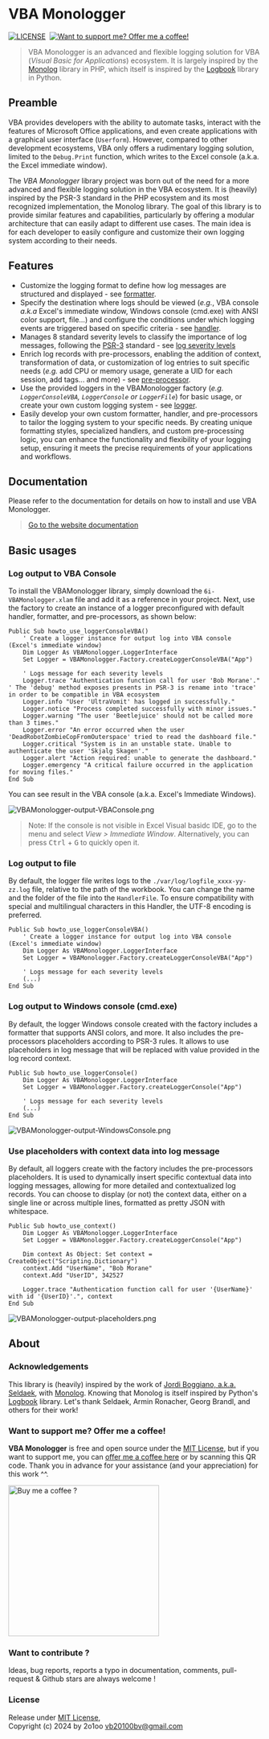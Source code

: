 # VBA Monologger

[![LICENSE](https://img.shields.io/badge/license-MIT-informational.svg)](https://github.com/v20100v/6i-Jekyll/blob/develop/LICENSE.md)
&nbsp;[![Want to support me? Offer me a coffee!](https://img.shields.io/badge/Want%20to%20support%20me%3F%20Offer%20me%20a%20coffee%21-donate-informational.svg)](https://www.buymeacoffee.com/vincent.blain)

> VBA Monologger is an advanced and flexible logging solution for VBA (*Visual Basic for Applications*) ecosystem. It is largely inspired by the [Monolog](https://github.com/Seldaek/monolog) library in PHP, which itself is inspired by the [Logbook](https://logbook.readthedocs.io/en/stable/) library in Python.


## Preamble

VBA provides developers with the ability to automate tasks, interact with the features of 
Microsoft Office applications, and even create applications with a graphical user interface (`Userform`). However, compared to other development ecosystems, VBA only offers a rudimentary logging solution, limited to the `Debug.Print` function, which writes to the Excel console (a.k.a. the Excel immediate window).

The *VBA Monologger* library project was born out of the need for a more advanced and flexible logging solution in the VBA ecosystem. It is (heavily) inspired by the PSR-3 standard in the PHP ecosystem and its most recognized implementation, the Monolog library. The goal of this library is to provide similar features and capabilities, particularly by offering a modular architecture that can easily adapt to different use cases. The main idea is for each developer to easily configure and customize their own logging system according to their needs.


## Features

- Customize the logging format to define how log messages are structured and displayed - see [formatter](https://6i-software.github.io/vba-monologger/under-the-hood/formatter.html).
- Specify the destination where logs should be viewed (*e.g.*, VBA console *a.k.a* Excel's immediate window, Windows console (cmd.exe) with ANSI color support, file...) and configure the conditions under which logging events are triggered based on specific criteria - see [handler](https://6i-software.github.io/vba-monologger/under-the-hood/handler.html).
- Manages 8 standard severity levels to classify the importance of log messages, following the [PSR-3](https://www.php-fig.org/psr/psr-3/) standard - see [log severity levels](https://6i-software.github.io/vba-monologger/under-the-hood/log-severity-levels.html)
- Enrich log records with pre-processors, enabling the addition of context, transformation of data, or customization of log entries to suit specific needs (*e.g.* add CPU or memory usage, generate a UID for each session, add tags... and more) - see [pre-processor](https://6i-software.github.io/vba-monologger/under-the-hood/pre-processor.html).
- Use the provided loggers in the VBAMonologger factory (*e.g. `LoggerConsoleVBA`, `LoggerConsole` or `LoggerFile`*) for basic usage, or create your own custom logging system - see [logger](https://6i-software.github.io/vba-monologger/under-the-hood/logger.html).
- Easily develop your own custom formatter, handler, and pre-processors to tailor the logging system to your specific needs. By creating unique formatting styles, specialized handlers, and custom pre-processing logic, you can enhance the functionality and flexibility of your logging setup, ensuring it meets the precise requirements of your applications and workflows.


## Documentation

Please refer to the documentation for details on how to install and use VBA Monologger.
> [Go to the website documentation](https://6i-software.github.io/vba-monologger/)


## Basic usages

### Log output to VBA Console

To install the VBAMonologger library, simply download the `6i-VBAMonologger.xlam` file and add it as a reference in your project. Next, use the factory to create an instance of a logger preconfigured with default handler, formatter, and pre-processors, as shown below:

```vbscript
Public Sub howto_use_loggerConsoleVBA()
    ' Create a logger instance for output log into VBA console (Excel's immediate window)
    Dim Logger As VBAMonologger.LoggerInterface
    Set Logger = VBAMonologger.Factory.createLoggerConsoleVBA("App")
    
    ' Logs message for each severity levels
    Logger.trace "Authentication function call for user 'Bob Morane'." ' The 'debug' method exposes presents in PSR-3 is rename into 'trace' in order to be compatible in VBA ecosystem
    Logger.info "User 'UltraVomit' has logged in successfully."
    Logger.notice "Process completed successfully with minor issues."
    Logger.warning "The user 'Beetlejuice' should not be called more than 3 times."
    Logger.error "An error occurred when the user 'DeadRobotZombieCopFromOuterspace' tried to read the dashboard file."
    Logger.critical "System is in an unstable state. Unable to authenticate the user 'Skjalg Skagen'."
    Logger.alert "Action required: unable to generate the dashboard."
    Logger.emergency "A critical failure occurred in the application for moving files."
End Sub
```

You can see result in the VBA console (a.k.a. Excel's Immediate Windows).

![VBAMonologger-output-VBAConsole.png](docs/src/assets/VBAMonologger-output-VBAConsole.png)

> Note: If the console is not visible in Excel Visual basidc IDE, go to the menu and select *View > Immediate Window*. Alternatively, you can press <kbd>Ctrl</kbd> + <kbd>G</kbd> to quickly open it.


### Log output to file

By default, the logger file writes logs to the `./var/log/logfile_xxxx-yy-zz.log` file, relative to the path of the workbook. You can change the name and the folder of the file into the `HandlerFile`. To ensure compatibility with special and multilingual characters in this Handler, the UTF-8 encoding is preferred.

```vbscript
Public Sub howto_use_loggerConsoleVBA()
    ' Create a logger instance for output log into VBA console (Excel's immediate window)
    Dim Logger As VBAMonologger.LoggerInterface
    Set Logger = VBAMonologger.Factory.createLoggerConsoleVBA("App")
    
    ' Logs message for each severity levels
    (...)
End Sub
```


### Log output to Windows console (cmd.exe)

By default, the logger Windows console created with the factory includes a formatter that supports ANSI colors, and more. It also includes the pre-processors placeholders according to PSR-3 rules. It allows to use placeholders in log message that will be replaced with value provided in the log record context.

```vbscript
Public Sub howto_use_loggerConsole()
    Dim Logger As VBAMonologger.LoggerInterface
    Set Logger = VBAMonologger.Factory.createLoggerConsole("App")
    
    ' Logs message for each severity levels
    (...)
End Sub    
```

![VBAMonologger-output-WindowsConsole.png](docs/src/assets/VBAMonologger-output-WindowsConsole.png)


### Use placeholders with context data into log message

By default, all loggers create with the factory includes the pre-processors placeholders. It is used to dynamically insert specific contextual data into logging messages, allowing for more detailed and contextualized log records. You can choose to display (or not) the context data, either on a single line or across multiple lines, formatted as pretty JSON with whitespace.

```vbscript 
Public Sub howto_use_context()
    Dim Logger As VBAMonologger.LoggerInterface
    Set Logger = VBAMonologger.Factory.createLoggerConsole("App")
    
    Dim context As Object: Set context = CreateObject("Scripting.Dictionary")
    context.Add "UserName", "Bob Morane"
    context.Add "UserID", 342527
    
    Logger.trace "Authentication function call for user '{UserName}' with id '{UserID}'.", context
End Sub
```

![VBAMonologger-output-placeholders.png](docs/src/assets/VBAMonologger-output-placeholders.png)




## About

### Acknowledgements

This library is (heavily) inspired by the work of [Jordi Boggiano, a.k.a. Seldaek](https://github.com/Seldaek), with [Monolog](https://github.com/Seldaek/monolog). Knowing that Monolog is itself inspired by Python's [Logbook](https://logbook.readthedocs.io/en/stable/) library. Let's thank Seldaek, Armin Ronacher, Georg Brandl, and others for their work!

### Want to support me? Offer me a coffee!

**VBA Monologger** is free and open source under the [MIT License](./LICENSE), but if you want to support me, you can [offer me a coffee here](https://www.buymeacoffee.com/vincent.blain) or by scanning this QR code. Thank you in advance for your assistance (and your appreciation) for this work ^^.

<a href="https://www.buymeacoffee.com/vincent.blain"><img alt="Buy me a coffee ?" src="./docs/src/assets/v20100v_buy-me-a-coffee_qrcode.png" width="300" height="300" /></a>


### Want to contribute ?

Ideas, bug reports, reports a typo in documentation, comments, pull-request & Github stars are always welcome !


### License

Release under [MIT License](./LICENSE),<br/>
Copyright (c) 2024 by 2o1oo vb20100bv@gmail.com
